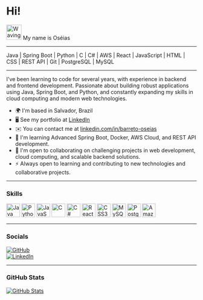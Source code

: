 # Hi!  
<img src="https://user-images.githubusercontent.com/18350557/176309783-0785949b-9127-417c-8b55-ab5a4333674e.gif" width="40" alt="Waving Hand" />  
My name is Oséias

---

Java | Spring Boot | Python | C | C# | AWS | React | JavaScript | HTML | CSS | REST API | Git | PostgreSQL | MySQL

---

I've been learning to code for several years, with experience in backend and frontend development. Passionate about building robust applications using Java, Spring Boot, and Python, and constantly expanding my skills in cloud computing and modern web technologies.

- 🌍 I'm based in Salvador, Brazil  
- 🖥️ See my portfolio at [LinkedIn](https://linkedin.com/in/barreto-oseias)  
- ✉️ You can contact me at [linkedin.com/in/barreto-oseias](mailto:oseias@example.com)  
- 🧠 I'm learning Advanced Spring Boot, Docker, AWS Cloud, and REST API development.  
- 🤝 I'm open to collaborating on challenging projects in web development, cloud computing, and scalable backend solutions.  
- ⚡ Always open to learning and contributing to new technologies and collaborative projects.

---

### Skills  
<p align="left">
<a href="https://www.oracle.com/java/" target="_blank"><img src="https://raw.githubusercontent.com/danielcranney/readme-generator/main/public/icons/skills/java-colored.svg" width="36" height="36" alt="Java" /></a>
<a href="https://www.python.org/" target="_blank"><img src="https://raw.githubusercontent.com/danielcranney/readme-generator/main/public/icons/skills/python-colored.svg" width="36" height="36" alt="Python" /></a>
<a href="https://developer.mozilla.org/en-US/docs/Web/JavaScript" target="_blank"><img src="https://raw.githubusercontent.com/danielcranney/readme-generator/main/public/icons/skills/javascript-colored.svg" width="36" height="36" alt="JavaScript" /></a>
<a href="https://docs.microsoft.com/en-us/cpp/" target="_blank"><img src="https://raw.githubusercontent.com/danielcranney/readme-generator/main/public/icons/skills/c-colored.svg" width="36" height="36" alt="C" /></a>
<a href="https://docs.microsoft.com/en-us/dotnet/csharp/" target="_blank"><img src="https://raw.githubusercontent.com/danielcranney/readme-generator/main/public/icons/skills/csharp-colored.svg" width="36" height="36" alt="C#" /></a>
<a href="https://reactjs.org/" target="_blank"><img src="https://raw.githubusercontent.com/danielcranney/readme-generator/main/public/icons/skills/react-colored.svg" width="36" height="36" alt="React" /></a>
<a href="https://www.w3.org/TR/CSS/#css" target="_blank"><img src="https://raw.githubusercontent.com/danielcranney/readme-generator/main/public/icons/skills/css3-colored.svg" width="36" height="36" alt="CSS3" /></a>
<a href="https://www.mysql.com/" target="_blank"><img src="https://raw.githubusercontent.com/danielcranney/readme-generator/main/public/icons/skills/mysql-colored.svg" width="36" height="36" alt="MySQL" /></a>
<a href="https://www.postgresql.org/" target="_blank"><img src="https://raw.githubusercontent.com/danielcranney/readme-generator/main/public/icons/skills/postgresql-colored.svg" width="36" height="36" alt="PostgreSQL" /></a>
<a href="https://aws.amazon.com" target="_blank"><img src="https://raw.githubusercontent.com/danielcranney/readme-generator/main/public/icons/skills/aws-colored.svg" width="36" height="36" alt="Amazon Web Services" /></a>
</p>

---

### Socials  
[![GitHub](https://img.shields.io/badge/-GitHub-black?style=flat-square&logo=github&logoColor=white)](https://github.com/OseiasBarreto)  
[![LinkedIn](https://img.shields.io/badge/-LinkedIn-blue?style=flat-square&logo=linkedin&logoColor=white)](https://www.linkedin.com/in/barreto-oseias/)

---

### GitHub Stats  
<a href="https://github.com/OseiasBarreto">
  <img src="https://github-readme-stats.vercel.app/api?username=OseiasBarreto&show_icons=true&title_color=0891b2&text_color=ffffff&icon_color=ef4444&bg_color=1c1917&hide_border=true" alt="GitHub Stats" />
</a>
